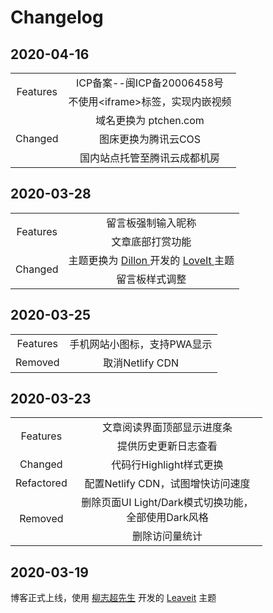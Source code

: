 # Changelog


## 2020-04-16

<table style="width:80%;">
    <tr align="center">
        <td rowspan="2">Features</td>
        <td>ICP备案--闽ICP备20006458号</td>
    </tr>
    <tr align="center">
        <td>不使用&lt;iframe&gt;标签，实现内嵌视频</td>
    </tr>
     <tr align="center">
        <td rowspan="3">Changed</td>
        <td>域名更换为 ptchen.com</td>
    </tr>
    <tr align="center">
        <td>图床更换为腾讯云COS</td>
    </tr>
     <tr align="center">
        <td>国内站点托管至腾讯云成都机房</td>
    </tr>
</table>



## 2020-03-28

<table style="width:80%;">
    <tr align="center">
        <td rowspan="2">Features</td>
        <td>留言板强制输入昵称</td>
    </tr>
    <tr align="center">
        <td>文章底部打赏功能</td>
    </tr>
     <tr align="center">
        <td rowspan="2">Changed</td>
        <td>主题更换为 <a href="https://dillonzq.com/">Dillon </a>开发的 <a href="https://github.com/dillonzq/LoveIt">LoveIt </a>主题</td>
    </tr>
    <tr align="center">
        <td>留言板样式调整</td>
    </tr>
</table>



## 2020-03-25

<table style="width:80%;">
    <tr align="center">
        <td>Features</td>
        <td>手机网站小图标，支持PWA显示</td>
    </tr>
     <tr align="center">
        <td>Removed</td>
        <td>取消Netlify CDN</td>
    </tr>
</table>



## 2020-03-23

<table style="width:80%;">
    <tr align="center">
        <td rowspan="2">Features</td>
        <td>文章阅读界面顶部显示进度条</td>
    </tr>
    <tr align="center">
        <td>提供历史更新日志查看</td>
    </tr>
     <tr align="center">
        <td >Changed</td>
        <td>代码行Highlight样式更换</td>
    </tr>
 	<tr align="center">
        <td >Refactored</td>
        <td>配置Netlify CDN，试图增快访问速度</td>
    </tr>
     <tr align="center">
        <td rowspan="2">Removed</td>
        <td>删除页面UI Light/Dark模式切换功能，全部使用Dark风格</td>
    </tr>
    <tr align="center">
        <td>删除访问量统计</td>
    </tr>
</table>



## 2020-03-19

博客正式上线，使用 [柳志超先生](https://liuzhichao.com/2018/hugo-theme-leaveit/) 开发的 [Leaveit](https://themes.gohugo.io/leaveit/) 主题



